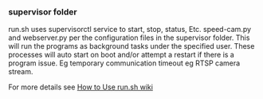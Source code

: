 ### supervisor folder
run.sh uses supervisorctl service to start, stop, status, Etc. speed-cam.py and webserver.py per the configuration files in the supervisor folder. 
This will run the programs as background tasks under the specified user. 
These processes will auto start on boot and/or attempt a restart if there is a program issue. Eg temporary communication timeout eg RTSP camera stream.

For more details see [How to Use run.sh wiki](https://github.com/pageauc/speed-camera/wiki/How-to-use-run.sh)